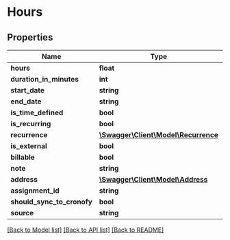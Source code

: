 # Hours

## Properties
Name | Type | Description | Notes
------------ | ------------- | ------------- | -------------
**hours** | **float** |  | [optional] 
**duration_in_minutes** | **int** |  | [optional] 
**start_date** | **string** |  | [optional] 
**end_date** | **string** |  | [optional] 
**is_time_defined** | **bool** |  | [optional] 
**is_recurring** | **bool** |  | [optional] 
**recurrence** | [**\Swagger\Client\Model\Recurrence**](Recurrence.md) |  | [optional] 
**is_external** | **bool** |  | [optional] 
**billable** | **bool** |  | [optional] 
**note** | **string** |  | [optional] 
**address** | [**\Swagger\Client\Model\Address**](Address.md) |  | [optional] 
**assignment_id** | **string** |  | [optional] 
**should_sync_to_cronofy** | **bool** |  | [optional] 
**source** | **string** |  | [optional] 

[[Back to Model list]](../README.md#documentation-for-models) [[Back to API list]](../README.md#documentation-for-api-endpoints) [[Back to README]](../README.md)


